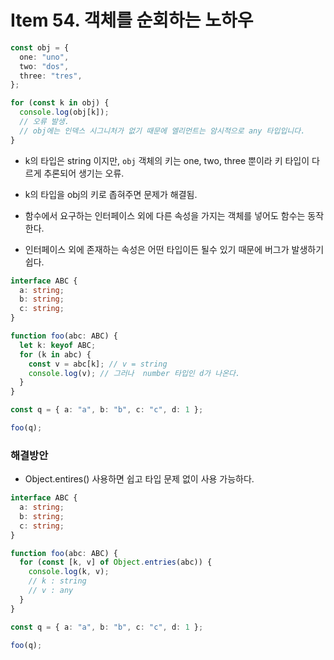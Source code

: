 # Item 54. 객체를 순회하는 노하우

```typescript
const obj = {
  one: "uno",
  two: "dos",
  three: "tres",
};

for (const k in obj) {
  console.log(obj[k]);
  // 오류 발생.
  // obj에는 인덱스 시그니처가 없기 때문에 엘리먼트는 암시적으로 any 타입입니다.
}
```

- k의 타입은 string 이지만, `obj` 객체의 키는 one, two, three 뿐이라 키 타입이 다르게 추론되어 생기는 오류.
- k의 타입을 obj의 키로 좁혀주면 문제가 해결됨.

- 함수에서 요구하는 인터페이스 외에 다른 속성을 가지는 객체를 넣어도 함수는 동작한다.
- 인터페이스 외에 존재하는 속성은 어떤 타입이든 될수 있기 때문에 버그가 발생하기 쉽다.

```typescript
interface ABC {
  a: string;
  b: string;
  c: string;
}

function foo(abc: ABC) {
  let k: keyof ABC;
  for (k in abc) {
    const v = abc[k]; // v = string
    console.log(v); // 그러나  number 타입인 d가 나온다.
  }
}

const q = { a: "a", b: "b", c: "c", d: 1 };

foo(q);
```

### 해결방안

- Object.entires() 사용하면 쉽고 타입 문제 없이 사용 가능하다.

```typescript
interface ABC {
  a: string;
  b: string;
  c: string;
}

function foo(abc: ABC) {
  for (const [k, v] of Object.entries(abc)) {
    console.log(k, v);
    // k : string
    // v : any
  }
}

const q = { a: "a", b: "b", c: "c", d: 1 };

foo(q);
```
